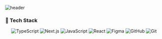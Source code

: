 ![header](https://capsule-render.vercel.app/api?type=waving&color=222222&height=150&section=header&text=sunah+cho&fontSize=50&fontColor=C9DF2E&fontAlign=80&fontAlignY=30)

 ### 🔧 Tech Stack

<div align="center">
 
![TypeScript](https://img.shields.io/badge/typescript-181717?style=flat-square&logo=TypeScript&logoColor=3178C6)
![Next.js](https://img.shields.io/badge/nextjs-3776AB?style=flat-square&logo=nextdotjs&logoColor=white)
![JavaScript](https://img.shields.io/badge/javascript-3776AB?style=flat-square&logo=javascript&logoColor=F7DF1E)
![React](https://img.shields.io/badge/react-F7DF1E?style=flat-square&logo=react&logoColor=61DAFB)
![Figma](https://img.shields.io/badge/Figma-F24E1E?style=flat-square&logo=figma&logoColor=white)
![GitHub](https://img.shields.io/badge/GitHub-181717?style=flat-square&logo=github&logoColor=white)
![Git](https://img.shields.io/badge/Git-F05032?style=flat-square&logo=git&logoColor=white)
</div>
